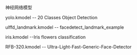 神经网络模型

yolo.kmodel  -- 20 Classes Object Detection

ulffd_landmark.kmodel  -- facedetect_landmark_example 

iris.kmodel --Iris flowers classification

RFB-320.kmodel -- Ultra-Light-Fast-Generic-Face-Detector
